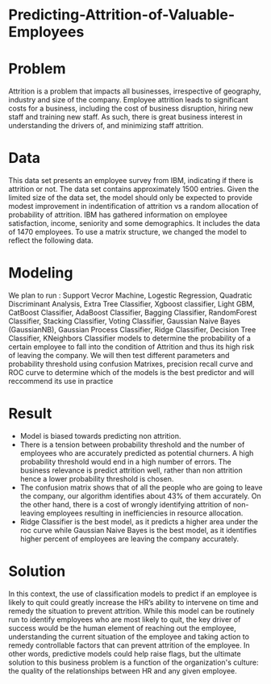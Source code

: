 # Predicting-Attrition-of-Valuable-Employees


# Problem

Attrition is a problem that impacts all businesses, irrespective of geography, industry and size of the company. 
Employee attrition leads to significant costs for a business, including the cost of business disruption, hiring new staff and training new staff. 
As such, there is great business interest in understanding the drivers of, and minimizing staff attrition.




# Data

This data set presents an employee survey from IBM, indicating if there is attrition or not. 
The data set contains approximately 1500 entries. Given the limited size of the data set, the model should 
only be expected to provide modest improvement in indentification of attrition vs a random allocation of probability of attrition.
IBM has gathered information on employee satisfaction, income, seniority and some demographics. It includes the data of 1470 employees. 
To use a matrix structure, we changed the model to reflect the following data.







# Modeling

We plan to run : 
Support Vecror Machine,
Logestic Regression,
Quadratic Discriminant Analysis,
Extra Tree Classifier,
Xgboost classifier,
Light GBM,
CatBoost Classifier,
AdaBoost Classifier,
Bagging Classifier,
RandomForest Classifier,
Stacking Classifier,
Voting Classifier,
Gaussian Naive Bayes (GaussianNB),
Gaussian Process Classifier,
Ridge Classifier,
Decision Tree Classifier,
KNeighbors Classifier
models  to determine the probability of a certain employee to fall into the condition of Attrition and thus its high risk of leaving the company.
We will then test different parameters and probability threshold using confusion Matrixes, precision recall curve and ROC curve to determine which of the models is the best predictor and will reccommend its use in practice






# Result

- Model is biased towards predicting non attrition.
- There is a tension between probability threshold and the number of employees who are accurately predicted as potential churners. A high probability threshold would end in a high number of errors. The business relevance is predict attrition well, rather than non attrition hence a lower probability threshold is chosen.
- The confusion matrix shows that of all the people who are going to leave the company, our algorithm identifies about 43% of them accurately. On the other hand, there is a cost of wrongly identifying attrition of non-leaving employees resulting in inefficiencies in resource allocation.
- Ridge Classifier is the best model, as it predicts a higher area under the roc curve while Gaussian Naive Bayes is the best model, as it identifies higher percent of employees are leaving the company accurately.



# Solution

In this context, the use of classification models to predict if an employee is likely 
to quit could greatly increase the HR’s ability to intervene on time and remedy the situation to prevent attrition. 
While this model can be routinely run to identify employees who are most likely to quit, the key driver of success would be 
the human element of reaching out the employee, understanding the current situation of the employee and taking action to remedy controllable factors that can prevent attrition of the employee.
In other words, predictive models could help raise flags, but the ultimate solution to this business problem is a function of the organization's culture: the quality of the relationships between HR and any given employee.
